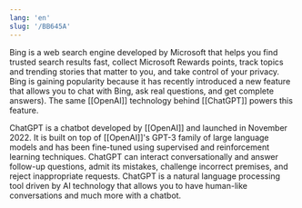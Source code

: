 ```yaml
---
lang: 'en'
slug: '/BB645A'
---
```


Bing is a web search engine developed by Microsoft that helps you find trusted search results fast, collect Microsoft Rewards points, track topics and trending stories that matter to you, and take control of your privacy. Bing is gaining popularity because it has recently introduced a new feature that allows you to chat with Bing, ask real questions, and get complete answers). The same [[OpenAI]] technology behind [[ChatGPT]] powers this feature.

ChatGPT is a chatbot developed by [[OpenAI]] and launched in November 2022. It is built on top of [[OpenAI]]'s GPT-3 family of large language models and has been fine-tuned using supervised and reinforcement learning techniques. ChatGPT can interact conversationally and answer follow-up questions, admit its mistakes, challenge incorrect premises, and reject inappropriate requests. ChatGPT is a natural language processing tool driven by AI technology that allows you to have human-like conversations and much more with a chatbot.
